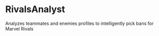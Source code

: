 # RivalsAnalyst
Analyzes teammates and enemies profiles to intelligently pick bans for Marvel Rivals
